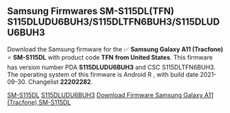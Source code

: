 <h2>Samsung Firmwares SM-S115DL(TFN) S115DLUDU6BUH3/S115DLTFN6BUH3/S115DLUDU6BUH3</h2>
Download the Samsung firmware for the ✅ <strong>Samsung Galaxy A11 (Tracfone) </strong> ⭐ <strong>SM-S115DL</strong> with product code <strong>TFN</strong> <strong> from United States</strong>. This firmware has version number PDA <strong>S115DLUDU6BUH3</strong> and CSC S115DLTFN6BUH3. The operating system of this firmware is Android R , with build date 2021-09-30. Changelist <strong>22202282</strong>.


[SM-S115DL](https://samfirm.shop/samsung/model/SM-S115DL)
[S115DLUDU6BUH3](https://samfirm.shop/samsung/pda/S115DLUDU6BUH3)
[Download Firmware Samsung Galaxy A11 (Tracfone) SM-S115DL](https://samfirm.shop/samsung/firmware/461450)

